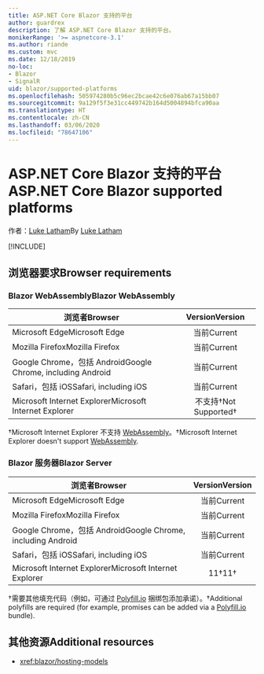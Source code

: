 ```yaml
---
title: ASP.NET Core Blazor 支持的平台
author: guardrex
description: 了解 ASP.NET Core Blazor 支持的平台。
monikerRange: '>= aspnetcore-3.1'
ms.author: riande
ms.custom: mvc
ms.date: 12/18/2019
no-loc:
- Blazor
- SignalR
uid: blazor/supported-platforms
ms.openlocfilehash: 505974280b5c96ec2bcae42c6e076ab67a15bb07
ms.sourcegitcommit: 9a129f5f3e31cc449742b164d5004894bfca90aa
ms.translationtype: HT
ms.contentlocale: zh-CN
ms.lasthandoff: 03/06/2020
ms.locfileid: "78647106"
---
```

# <a name="aspnet-core-blazor-supported-platforms"></a><span data-ttu-id="d5905-103">ASP.NET Core Blazor 支持的平台</span><span class="sxs-lookup"><span data-stu-id="d5905-103">ASP.NET Core Blazor supported platforms</span></span>

<span data-ttu-id="d5905-104">作者：[Luke Latham](https://github.com/guardrex)</span><span class="sxs-lookup"><span data-stu-id="d5905-104">By [Luke Latham](https://github.com/guardrex)</span></span>

[!INCLUDE[](~/includes/blazorwasm-preview-notice.md)]

## <a name="browser-requirements"></a><span data-ttu-id="d5905-105">浏览器要求</span><span class="sxs-lookup"><span data-stu-id="d5905-105">Browser requirements</span></span>

### <a name="blazor-webassembly"></a><span data-ttu-id="d5905-106">Blazor WebAssembly</span><span class="sxs-lookup"><span data-stu-id="d5905-106">Blazor WebAssembly</span></span>

| <span data-ttu-id="d5905-107">浏览者</span><span class="sxs-lookup"><span data-stu-id="d5905-107">Browser</span></span>                          | <span data-ttu-id="d5905-108">Version</span><span class="sxs-lookup"><span data-stu-id="d5905-108">Version</span></span>               |
| -------------------------------- | :-------------------: |
| <span data-ttu-id="d5905-109">Microsoft Edge</span><span class="sxs-lookup"><span data-stu-id="d5905-109">Microsoft Edge</span></span>                   | <span data-ttu-id="d5905-110">当前</span><span class="sxs-lookup"><span data-stu-id="d5905-110">Current</span></span>               |
| <span data-ttu-id="d5905-111">Mozilla Firefox</span><span class="sxs-lookup"><span data-stu-id="d5905-111">Mozilla Firefox</span></span>                  | <span data-ttu-id="d5905-112">当前</span><span class="sxs-lookup"><span data-stu-id="d5905-112">Current</span></span>               |
| <span data-ttu-id="d5905-113">Google Chrome，包括 Android</span><span class="sxs-lookup"><span data-stu-id="d5905-113">Google Chrome, including Android</span></span> | <span data-ttu-id="d5905-114">当前</span><span class="sxs-lookup"><span data-stu-id="d5905-114">Current</span></span>               |
| <span data-ttu-id="d5905-115">Safari，包括 iOS</span><span class="sxs-lookup"><span data-stu-id="d5905-115">Safari, including iOS</span></span>            | <span data-ttu-id="d5905-116">当前</span><span class="sxs-lookup"><span data-stu-id="d5905-116">Current</span></span>               |
| <span data-ttu-id="d5905-117">Microsoft Internet Explorer</span><span class="sxs-lookup"><span data-stu-id="d5905-117">Microsoft Internet Explorer</span></span>      | <span data-ttu-id="d5905-118">不支持&dagger;</span><span class="sxs-lookup"><span data-stu-id="d5905-118">Not Supported&dagger;</span></span> |

<span data-ttu-id="d5905-119">&dagger;Microsoft Internet Explorer 不支持 [WebAssembly](https://webassembly.org)。</span><span class="sxs-lookup"><span data-stu-id="d5905-119">&dagger;Microsoft Internet Explorer doesn't support [WebAssembly](https://webassembly.org).</span></span>

### <a name="blazor-server"></a><span data-ttu-id="d5905-120">Blazor 服务器</span><span class="sxs-lookup"><span data-stu-id="d5905-120">Blazor Server</span></span>

| <span data-ttu-id="d5905-121">浏览者</span><span class="sxs-lookup"><span data-stu-id="d5905-121">Browser</span></span>                          | <span data-ttu-id="d5905-122">Version</span><span class="sxs-lookup"><span data-stu-id="d5905-122">Version</span></span>    |
| -------------------------------- | :--------: |
| <span data-ttu-id="d5905-123">Microsoft Edge</span><span class="sxs-lookup"><span data-stu-id="d5905-123">Microsoft Edge</span></span>                   | <span data-ttu-id="d5905-124">当前</span><span class="sxs-lookup"><span data-stu-id="d5905-124">Current</span></span>    |
| <span data-ttu-id="d5905-125">Mozilla Firefox</span><span class="sxs-lookup"><span data-stu-id="d5905-125">Mozilla Firefox</span></span>                  | <span data-ttu-id="d5905-126">当前</span><span class="sxs-lookup"><span data-stu-id="d5905-126">Current</span></span>    |
| <span data-ttu-id="d5905-127">Google Chrome，包括 Android</span><span class="sxs-lookup"><span data-stu-id="d5905-127">Google Chrome, including Android</span></span> | <span data-ttu-id="d5905-128">当前</span><span class="sxs-lookup"><span data-stu-id="d5905-128">Current</span></span>    |
| <span data-ttu-id="d5905-129">Safari，包括 iOS</span><span class="sxs-lookup"><span data-stu-id="d5905-129">Safari, including iOS</span></span>            | <span data-ttu-id="d5905-130">当前</span><span class="sxs-lookup"><span data-stu-id="d5905-130">Current</span></span>    |
| <span data-ttu-id="d5905-131">Microsoft Internet Explorer</span><span class="sxs-lookup"><span data-stu-id="d5905-131">Microsoft Internet Explorer</span></span>      | <span data-ttu-id="d5905-132">11&dagger;</span><span class="sxs-lookup"><span data-stu-id="d5905-132">11&dagger;</span></span> |

<span data-ttu-id="d5905-133">&dagger;需要其他填充代码（例如，可通过 [Polyfill.io](https://polyfill.io/v3/) 捆绑包添加承诺）。</span><span class="sxs-lookup"><span data-stu-id="d5905-133">&dagger;Additional polyfills are required (for example, promises can be added via a [Polyfill.io](https://polyfill.io/v3/) bundle).</span></span>

## <a name="additional-resources"></a><span data-ttu-id="d5905-134">其他资源</span><span class="sxs-lookup"><span data-stu-id="d5905-134">Additional resources</span></span>

* <xref:blazor/hosting-models>

